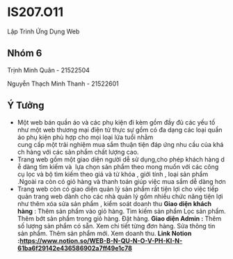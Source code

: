 # IS207.O11
Lập Trình Ứng Dụng Web

## Nhóm 6

Trịnh Minh Quân - 21522504

Nguyễn Thạch Minh Thanh - 21522601

## Ý Tưởng

- Một web bán quần áo và các phụ kiện đi kèm gồm đầy đủ các yếu tố như một web thương mại điện tử thực sự gồm có đa dạng các loại quần áo phụ kiện phù hợp cho mọi loại lứa tuổi nhằm cung cấp một trải nghiệm mua sắm thuận tiện đáp ứng nhu cầu của khách hàng với các sản phẩm chất lượng cao.
- Trang web gồm một giao diện người dễ sử dụng,cho phép khách hàng dễ dàng tìm kiếm và  lựa chọn sản phẩm theo mong muốn với các công cụ lọc và bộ tìm kiếm theo giá và từ khóa , giới tính , loại sản phẩm .Ngoài ra còn có giỏ hàng và thanh toán giúp việc mua sắm dễ dàng hơn
- Trang web còn có giao diện quản lý sản phẩm rất tiện lợi cho việc tiếp quản trang web dành cho các nhà quản lý gồm nhiều chức năng tiện lợi như thêm xóa sửa sản phẩm , kiểm soát doanh thu
**Giao diện khách hàng** :
Thêm sản phẩm vào giỏ hàng.
Tìm kiếm sản phẩm
Lọc sản phẩm.
Thêm bớt sản phẩm trong giỏ hàng.
Đặt hàng.
**Giao diện Admin :**
Thêm số lượng sản phẩm có sẵn.
Xem chi tiết từng đơn hàng.
Sửa thông tin sản phẩm.
Thêm sản phẩm mới.
Xem doanh thu.
**Link Notion :https://www.notion.so/WEB-B-N-QU-N-O-V-PH-KI-N-61ba6f29142e436586902a7ff49e1c78**
